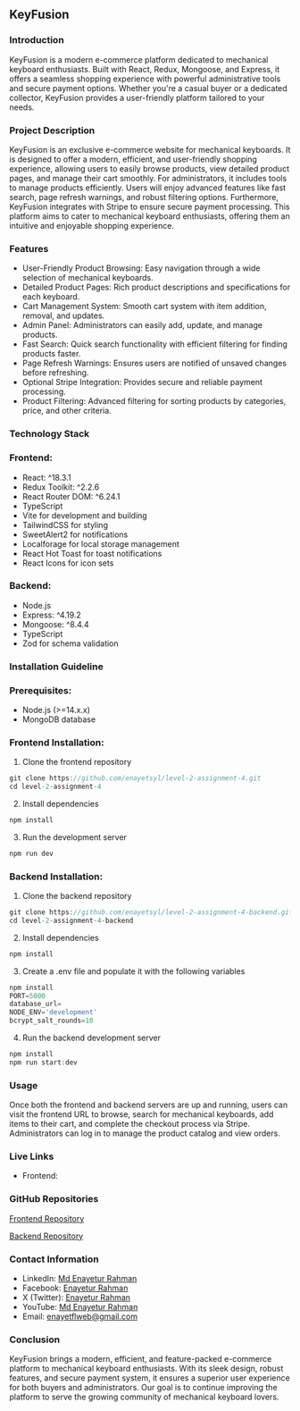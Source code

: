 ## KeyFusion

### Introduction

KeyFusion is a modern e-commerce platform dedicated to mechanical keyboard enthusiasts. Built with React, Redux, Mongoose, and Express, it offers a seamless shopping experience with powerful administrative tools and secure payment options. Whether you're a casual buyer or a dedicated collector, KeyFusion provides a user-friendly platform tailored to your needs.

### Project Description

KeyFusion is an exclusive e-commerce website for mechanical keyboards. It is designed to offer a modern, efficient, and user-friendly shopping experience, allowing users to easily browse products, view detailed product pages, and manage their cart smoothly. For administrators, it includes tools to manage products efficiently. Users will enjoy advanced features like fast search, page refresh warnings, and robust filtering options. Furthermore, KeyFusion integrates with Stripe to ensure secure payment processing. This platform aims to cater to mechanical keyboard enthusiasts, offering them an intuitive and enjoyable shopping experience.

### Features

- User-Friendly Product Browsing: Easy navigation through a wide selection of mechanical keyboards.
- Detailed Product Pages: Rich product descriptions and specifications for each keyboard.
- Cart Management System: Smooth cart system with item addition, removal, and updates.
- Admin Panel: Administrators can easily add, update, and manage products.
- Fast Search: Quick search functionality with efficient filtering for finding products faster.
- Page Refresh Warnings: Ensures users are notified of unsaved changes before refreshing.
- Optional Stripe Integration: Provides secure and reliable payment processing.
- Product Filtering: Advanced filtering for sorting products by categories, price, and other criteria.

### Technology Stack

### Frontend:
- React: ^18.3.1
- Redux Toolkit: ^2.2.6
- React Router DOM: ^6.24.1
- TypeScript
- Vite for development and building
- TailwindCSS for styling
- SweetAlert2 for notifications
- Localforage for local storage management
- React Hot Toast for toast notifications
- React Icons for icon sets

### Backend:

- Node.js
- Express: ^4.19.2
- Mongoose: ^8.4.4
- TypeScript
- Zod for schema validation

### Installation Guideline

### Prerequisites:
- Node.js (>=14.x.x)
- MongoDB database

### Frontend Installation:
1. Clone the frontend repository
```javascript
git clone https://github.com/enayetsyl/level-2-assignment-4.git
cd level-2-assignment-4
```
2. Install dependencies

```javascript
npm install
```
3. Run the development server
```javascript
npm run dev
```

### Backend Installation:

1. Clone the backend repository
```javascript
git clone https://github.com/enayetsyl/level-2-assignment-4-backend.git
cd level-2-assignment-4-backend
```
2. Install dependencies
```javascript
npm install
```
3. Create a .env file and populate it with the following variables

```javascript
npm install
PORT=5000
database_url=
NODE_ENV='development'
bcrypt_salt_rounds=10
```
4. Run the backend development server
```javascript
npm install
npm run start:dev
```

### Usage

Once both the frontend and backend servers are up and running, users can visit the frontend URL to browse, search for mechanical keyboards, add items to their cart, and complete the checkout process via Stripe. Administrators can log in to manage the product catalog and view orders.

### Live Links

- Frontend:

### GitHub Repositories

[Frontend Repository](https://github.com/enayetsyl/level-2-assignment-4.git)

[Backend Repository](https://github.com/enayetsyl/level-2-assignment-4-backend.git)

### Contact Information
- LinkedIn: [Md Enayetur Rahman](https://www.linkedin.com/in/enayetur-rahman-8880b6270/)
- Facebook: [Enayetur Rahman](https://www.facebook.com/profile.php?id=100094416483981)
- X (Twitter): [Enayetur Rahman](https://x.com/enayetu_syl)
- YouTube: [Md Enayetur Rahman](https://www.youtube.com/@MdEnayeturRahman)
- Email: enayetflweb@gmail.com

### Conclusion

KeyFusion brings a modern, efficient, and feature-packed e-commerce platform to mechanical keyboard enthusiasts. With its sleek design, robust features, and secure payment system, it ensures a superior user experience for both buyers and administrators. Our goal is to continue improving the platform to serve the growing community of mechanical keyboard lovers.